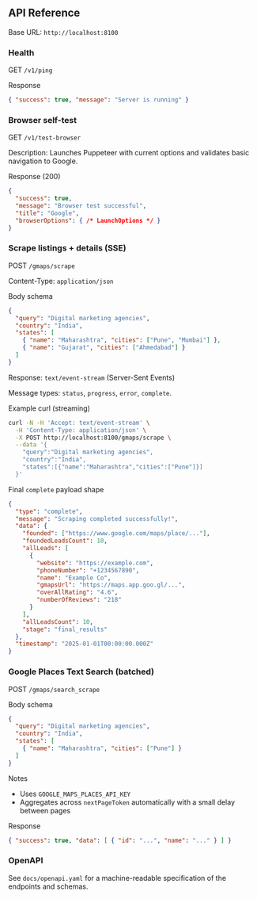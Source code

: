 ## API Reference

Base URL: `http://localhost:8100`


### Health

GET `/v1/ping`

Response

```json
{ "success": true, "message": "Server is running" }
```


### Browser self-test

GET `/v1/test-browser`

Description: Launches Puppeteer with current options and validates basic navigation to Google.

Response (200)

```json
{
  "success": true,
  "message": "Browser test successful",
  "title": "Google",
  "browserOptions": { /* LaunchOptions */ }
}
```


### Scrape listings + details (SSE)

POST `/gmaps/scrape`

Content-Type: `application/json`

Body schema

```json
{
  "query": "Digital marketing agencies",
  "country": "India",
  "states": [
    { "name": "Maharashtra", "cities": ["Pune", "Mumbai"] },
    { "name": "Gujarat", "cities": ["Ahmedabad"] }
  ]
}
```

Response: `text/event-stream` (Server-Sent Events)

Message types: `status`, `progress`, `error`, `complete`.

Example curl (streaming)

```bash
curl -N -H 'Accept: text/event-stream' \
  -H 'Content-Type: application/json' \
  -X POST http://localhost:8100/gmaps/scrape \
  --data '{
    "query":"Digital marketing agencies",
    "country":"India",
    "states":[{"name":"Maharashtra","cities":["Pune"]}] 
  }'
```

Final `complete` payload shape

```json
{
  "type": "complete",
  "message": "Scraping completed successfully!",
  "data": {
    "founded": ["https://www.google.com/maps/place/..."],
    "foundedLeadsCount": 10,
    "allLeads": [
      {
        "website": "https://example.com",
        "phoneNumber": "+1234567890",
        "name": "Example Co",
        "gmapsUrl": "https://maps.app.goo.gl/...",
        "overAllRating": "4.6",
        "numberOfReviews": "218"
      }
    ],
    "allLeadsCount": 10,
    "stage": "final_results"
  },
  "timestamp": "2025-01-01T00:00:00.000Z"
}
```


### Google Places Text Search (batched)

POST `/gmaps/search_scrape`

Body schema

```json
{
  "query": "Digital marketing agencies",
  "country": "India",
  "states": [
    { "name": "Maharashtra", "cities": ["Pune"] }
  ]
}
```

Notes

- Uses `GOOGLE_MAPS_PLACES_API_KEY`
- Aggregates across `nextPageToken` automatically with a small delay between pages

Response

```json
{ "success": true, "data": [ { "id": "...", "name": "..." } ] }
```


### OpenAPI

See `docs/openapi.yaml` for a machine-readable specification of the endpoints and schemas.

